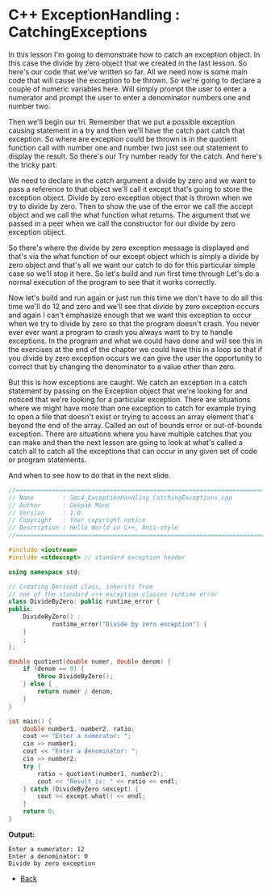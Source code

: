# C++ ExceptionHandling : CatchingExceptions


In this lesson I'm going to demonstrate how to catch an exception object. In this case the divide by zero object that we created in the last lesson.  So here's our code that we've written so far. All we need now is some main code that will cause the exception to be thrown. So we're going to declare a couple of numeric variables here.  Will simply prompt the user to enter a numerator 
and prompt the user to enter a denominator numbers one and number two.
 
Then we'll begin our tri. Remember that we put a possible exception causing statement in a try and then we'll have the catch part catch that exception. So where are exception could be thrown is in the quotient function call with number one and number two just see out statement to display the result. So there's our Try number ready for the catch. And here's the tricky part.

We need to declare in the catch argument a divide by zero and we want to pass a reference to that object we'll call it except that's going to store the exception object. Divide by zero exception object that is thrown when we try to divide by zero. Then to show the use of the error we call the accept object and we call the what function what returns. The argument that we passed in a peer when we call the constructor for our divide by zero exception object.

So there's where the divide by zero exception message is displayed and that's via the what function of our except object which is simply a divide by zero object and that's all we want our catch to do for this particular simple case so we'll stop it here. So let's build and run first time through Let's do a normal execution of the program to see that it works correctly.

Now let's build and run again or just run this time we don't have to do all this time we'll do 12 and zero and we'll see that divide by zero exception occurs and again I can't emphasize enough that we want this exception to occur when we try to divide by zero so that the program doesn't crash. You never ever ever want a program to crash you always want to try to handle exceptions. In the program and what we could have done and will see this in the exercises at the end of the chapter we could have this in a loop so that if you divide by zero exception occurs we can give the user the opportunity to correct that by changing the denominator to a value other than zero.

But this is how exceptions are caught. We catch an exception in a catch statement by passing on the Exception object that we're looking for and noticed that we're looking for a particular exception. There are situations where we might have more than one exception to catch for example trying to open a file that doesn't exist or trying to access an array element that's beyond the end of the array. Called an out of bounds error or out-of-bounds exception. There are situations where you have multiple catches that you can make and then the next lesson are going to look at what's called a catch all to catch all the exceptions that can occur in any given set of code or program statements. 

And when to see how to do that in the next slide.


```cpp
//============================================================================
// Name        : Sec4_ExceptionHandling_CatchingExceptions.cpp
// Author      : Deepak Mane
// Version     : 1.0
// Copyright   : Your copyright notice
// Description : Hello World in C++, Ansi-style
//============================================================================

#include <iostream>
#include <stdexcept> // standard exception header

using namespace std;

// Creating Derived class, inherits from
// one of the standard c++ exception classes runtime error
class DivideByZero: public runtime_error {
public:
	DivideByZero() :
			runtime_error("Divide by zero exception") {
	}
	;
};

double quotient(double numer, double denom) {
	if (denom == 0) {
		throw DivideByZero();
	} else {
		return numer / denom;
	}
}

int main() {
	double number1, number2, ratio;
	cout << "Enter a numerator: ";
	cin >> number1;
	cout << "Enter a denominator: ";
	cin >> number2;
	try {
		ratio = quotient(number1, number2);
		cout << "Result is: " << ratio << endl;
	} catch (DivideByZero &except) {
		cout << except.what() << endl;
	}
	return 0;
}
```
__Output:__
```
Enter a numerator: 12
Enter a denominator: 0
Divide by zero exception
```
- [Back](./README.MD)

